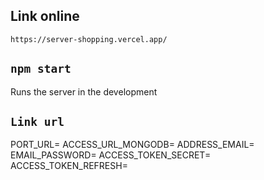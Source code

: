 ## Link online

`https://server-shopping.vercel.app/`

## `npm start`

Runs the server in the development

## `Link url`

PORT_URL=
ACCESS_URL_MONGODB=
ADDRESS_EMAIL=
EMAIL_PASSWORD=
ACCESS_TOKEN_SECRET=
ACCESS_TOKEN_REFRESH=
